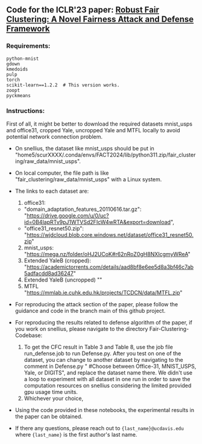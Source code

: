 ## Code for the ICLR'23 paper: [Robust Fair Clustering: A Novel Fairness Attack and Defense Framework](https://arxiv.org/pdf/2210.01953.pdf)

### Requirements:
```
python-mnist
gdown
kmedoids
pulp
torch
scikit-learn==1.2.2  # This version works.
zoopt
pyckmeans
```

### Instructions:
First of all, it might be better to download the required datasets mnist_usps and office31, cropped Yale, uncropped Yale and MTFL locally to avoid potential network connection problem. 
  - On snellius, the dataset like mnist_usps should be put in "home5/scurXXXX/.conda/envs/FACT2024/lib/python311.zip/fair_clustering/raw_data/mnist_usps".
  - On local computer, the file path is like "fair_clustering/raw_data/mnist_usps" with a Linux system.
  - The links to each dataset are:
    1. office31:
      - "domain_adaptation_features_20110616.tar.gz": "https://drive.google.com/u/0/uc?id=0B4IapRTv9pJ1WTVSd2FIcW4wRTA&export=download",
      - "office31_resnet50.zip": "https://wjdcloud.blob.core.windows.net/dataset/office31_resnet50.zip"
    2. mnist_usps:
         "https://mega.nz/folder/oHJ2UCoK#r62nRoZ0gH8NXIcgmyWReA"
    3. Extended YaleB (cropped):
         "https://academictorrents.com/details/aad8bf8e6ee5d8a3bf46c7ab5adfacdd8ad36247"
    4. Extended YaleB (uncropped)
         ""
    5. MTFL
         "https://mmlab.ie.cuhk.edu.hk/projects/TCDCN/data/MTFL.zip"
        
- For reproducing the attack section of the paper, please follow the guidance and code in the branch main of this github project.

- For reproducing the results related to defense algorithm of the paper, if you work on snellius, please navigate to the directory Fair-Clustering-Codebase:
  1. To get the CFC result in Table 3 and Table 8, use the job file run_defense.job to run Defense.py. After you test on one of the dataset, you can change to another dataset by navigating to the comment in 
     Defense.py " #Choose between Office-31, MNIST_USPS, Yale, or DIGITS", and replace the dataset name there. We didn't use a loop to experiment with all dataset in one run in order to save the computation 
     resources on snellius considering the limited provided gpu usage time units.
  2. Whichever your choice, 

- Using the code provided in these notebooks, the experimental results in the paper can be obtained.
- If there any questions, please reach out to ```{last_name}@ucdavis.edu``` where ```{last_name}``` is the first author's last name.
